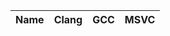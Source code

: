Name                                  | Clang        | GCC              | MSVC  |
--------------------------------------|--------------|------------------|-------|
